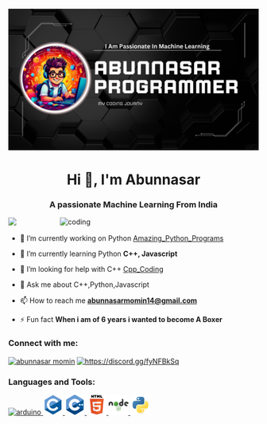 ![logo](https://github.com/Abunnasarmomin/Abunnasarmomin/blob/main/Github%20Banner.png)

<h1 align="center">Hi 👋, I'm Abunnasar</h1>
<h3 align="center">A passionate Machine Learning From India</h3>

<img align="right" alt="coding" width="400" src="https://www.google.com/url?sa=i&url=https%3A%2F%2Fgithub.com%2Frudrabarad%2FGifs&psig=AOvVaw1Cd7QG9_daOiLJNY98T3sT&ust=1717224361083000&source=images&cd=vfe&opi=89978449&ved=0CBEQjRxqFwoTCKCP9bGlt4YDFQAAAAAdAAAAABAJ">

<p align="left"> <img src="https://www.google.com/url?sa=i&url=https%3A%2F%2Fgithub.com%2FCoding-Meet&psig=AOvVaw02CtNCwWBBPtJJTIzbDx-L&ust=1716791960990000&source=images&cd=vfe&opi=89978449&ved=0CBEQjRxqFwoTCMjBgMzaqoYDFQAAAAAdAAAAABAJ" /> </p>

- 🔭 I’m currently working on Python [Amazing_Python_Programs](https://github.com/Abunnasarmomin/AMAZING_PYTHON_PROGRAMS.git)

- 🌱 I’m currently learning Python **C++, Javascript**

- 🤝 I’m looking for help with C++ [Cpp_Coding](https://github.com/Abunnasarmomin/Cpp_Coding.git)

- 💬 Ask me about C++,Python,Javascript 

- 📫 How to reach me **abunnasarmomin14@gmail.com**

- ⚡ Fun fact **When i am of 6 years i wanted to become A Boxer**

<h3 align="left">Connect with me:</h3>
<p align="left">
</p>

<p align="left">
<a href="https://fb.com/abunnasar momin" target="blank"><img align="center" src="https://raw.githubusercontent.com/rahuldkjain/github-profile-readme-generator/master/src/images/icons/Social/facebook.svg" alt="abunnasar momin" height="30" width="40" /></a>
<a href="https://discord.gg/https://discord.gg/fyNFBkSq" target="blank"><img align="center" src="https://raw.githubusercontent.com/rahuldkjain/github-profile-readme-generator/master/src/images/icons/Social/discord.svg" alt="https://discord.gg/fyNFBkSq" height="30" width="40" /></a>
</p>

<h3 align="left">Languages and Tools:</h3>
<p align="left"> <a href="https://www.arduino.cc/" target="_blank" rel="noreferrer"> <img src="https://cdn.worldvectorlogo.com/logos/arduino-1.svg" alt="arduino" width="40" height="40"/> </a> <a href="https://www.cprogramming.com/" target="_blank" rel="noreferrer"> <img src="https://raw.githubusercontent.com/devicons/devicon/master/icons/c/c-original.svg" alt="c" width="40" height="40"/> </a> <a href="https://www.w3schools.com/cpp/" target="_blank" rel="noreferrer"> <img src="https://raw.githubusercontent.com/devicons/devicon/master/icons/cplusplus/cplusplus-original.svg" alt="cplusplus" width="40" height="40"/> </a> <a href="https://www.w3.org/html/" target="_blank" rel="noreferrer"> <img src="https://raw.githubusercontent.com/devicons/devicon/master/icons/html5/html5-original-wordmark.svg" alt="html5" width="40" height="40"/> </a> <a href="https://nodejs.org" target="_blank" rel="noreferrer"> <img src="https://raw.githubusercontent.com/devicons/devicon/master/icons/nodejs/nodejs-original-wordmark.svg" alt="nodejs" width="40" height="40"/> </a> <a href="https://www.python.org" target="_blank" rel="noreferrer"> <img src="https://raw.githubusercontent.com/devicons/devicon/master/icons/python/python-original.svg" alt="python" width="40" height="40"/> </a> </p>
